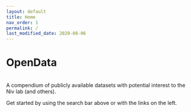 ```yaml
---
layout: default
title: Home
nav_order: 1
permalink: /
last_modified_date: 2020-08-06
---
```


# OpenData
<br>
A compendium of publicly available datasets with potential interest to the Niv lab (and others).

Get started by using the search bar above or with the links on the left.
